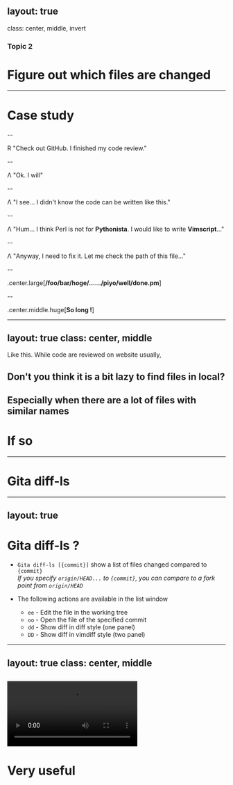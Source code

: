 layout: true
---
class: center, middle, invert
### Topic 2
# Figure out which files are changed
---
# Case study

--

R "Check out GitHub. I finished my code review."

--

&Lambda; "Ok. I will"

--

&Lambda; "I see... I didn't know the code can be written like this."

--

&Lambda; "Hum... I think Perl is not for **Pythonista**. I would like to write **Vimscript**..."

--

&Lambda; "Anyway, I need to fix it. Let me check the path of this file..."

--

.center.large[**/foo/bar/hoge/……/piyo/well/done.pm**]

--

.center.middle.huge[**So long !**]

---
layout: true
class: center, middle
---
Like this. While code are reviewed on website usually,
## Don't you think it is **a bit lazy to find files** in local?
Especially when there are a lot of files with similar names
---
# If so
---
# **Gita diff-ls**
---
layout: true
---
# Gita diff-ls ?

- `Gita diff-ls [{commit}]` show a list of files changed compared to `{commit}`<br>
  *If you specify `origin/HEAD...` to `{commit}`, you can compare to a fork point from `origin/HEAD`*

- The following actions are available in the list window

  - `ee` - Edit the file in the working tree
  - `oo` - Open the file of the specified commit
  - `dd` - Show diff in diff style (one panel)
  - `DD` - Show diff in vimdiff style (two panel)
---
layout: true
class: center, middle
---
<video controls src="img/gita_diff-ls.webm"></video>
---
# Very **useful**

